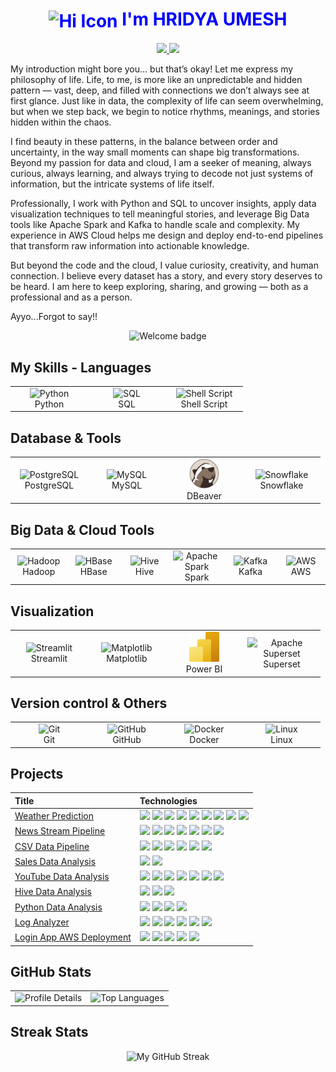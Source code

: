 <h1 align="center" style="color: blue;">
  <img src="https://cdn-icons-png.flaticon.com/512/14036/14036432.png" alt="Hi Icon" width="48" height="48" style="vertical-align: middle;">
  <strong style="color: 1E90FF;">I'm HRIDYA UMESH</strong>  
</h1>

<p align="center">
<a href="https://www.linkedin.com/in/hridya-umesh-860078319" target="_blank">
  <img src="https://img.shields.io/badge/LinkedIn-%230077B5.svg?&style=for-the-badge&logo=linkedin&logoColor=white" />
</a>
<a href="mailto:hridyaumesh2@gmail.com">
  <img src="https://img.shields.io/badge/Email-D14836?style=for-the-badge&logo=gmail&logoColor=white" />
</a>  
</p>



<!--   <a href="https://hridya-umesh.netlify.app/" target="_blank">
    <img src="https://img.shields.io/badge/Portfolio-708090?style=for-the-badge" alt="Portfolio Badge"/>
  </a> -->
</p>
 
My introduction might bore you… but that’s okay! Let me express my philosophy of life.
Life, to me, is more like an unpredictable and hidden pattern — vast, deep, and filled with connections we don’t always see at first glance. Just like in data, the complexity of life can seem overwhelming, but when we step back, we begin to notice rhythms, meanings, and stories hidden within the chaos.

I find beauty in these patterns, in the balance between order and uncertainty, in the way small moments can shape big transformations. Beyond my passion for data and cloud, I am a seeker of meaning, always curious, always learning, and always trying to decode not just systems of information, but the intricate systems of life itself.

Professionally, I work with Python and SQL to uncover insights, apply data visualization techniques to tell meaningful stories, and leverage Big Data tools like Apache Spark and Kafka to handle scale and complexity. My experience in AWS Cloud helps me design and deploy end-to-end pipelines that transform raw information into actionable knowledge.

But beyond the code and the cloud, I value curiosity, creativity, and human connection. I believe every dataset has a story, and every story deserves to be heard. I am here to keep exploring, sharing, and growing — both as a professional and as a person.

Ayyo...Forgot to say!!


<p align="center">
  <img src="https://readme-typing-svg.demolab.com?font=Inter&weight=700&size=24&pause=1000&center=true&vCenter=true&width=435&lines=Welcome+.+.+." alt="Welcome badge"/>
</p>

<h2>My Skills - Languages</h2>
<table>
  <tr>
    <td align="center" width="110">
      <img src="https://cdn.jsdelivr.net/gh/devicons/devicon/icons/python/python-original.svg" width="48" height="48" alt="Python" />
      <br>Python
    </td>
    <td align="center" width="110">
      <img src="https://img.icons8.com/ios-filled/50/000000/sql.png" alt="SQL" width="40"/>
      <br>SQL
    </td>
    <td align="center" width="110">
      <img src="https://cdn.jsdelivr.net/gh/devicons/devicon/icons/bash/bash-original.svg" width="48" height="48" alt="Shell Script" />
      <br>Shell Script
    </td>
  </tr>
</table>

<h2> Database & Tools</h2>
<table>
  <tr>
    <td align="center" width="110">
      <img src="https://cdn.jsdelivr.net/gh/devicons/devicon/icons/postgresql/postgresql-original.svg" width="48" height="48" alt="PostgreSQL" />
      <br>PostgreSQL
    </td>
    <td align="center" width="110">
      <img src="https://cdn.jsdelivr.net/gh/devicons/devicon/icons/mysql/mysql-original.svg" width="48" height="48" alt="MySQL" />
      <br>MySQL
    </td>
    <td align="center" width="110">
      <img src="https://raw.githubusercontent.com/Hridya2001/Hridya2001/235f1b4b9edeb2b1d85cc56562aacfc9705dc9d5/Assets/dbeaver-original.svg" width="48" height="48" alt="DBeaver" />
      <br>DBeaver
    </td>
    <td align="center" width="110">
      <img src="https://img.icons8.com/color/96/snowflake.png" width="48" height="48" alt="Snowflake" />
      <br>Snowflake
    </td>
  </tr>
</table>

<h2> Big Data & Cloud Tools</h2>
<table>
  <tr>
    <td align="center" width="110">
      <img src="https://cdn.jsdelivr.net/gh/devicons/devicon/icons/hadoop/hadoop-original.svg" width="48" height="48" alt="Hadoop" />
      <br>Hadoop
    </td>
    <td align="center" width="110">
      <img src="https://hbase.apache.org/images/hbase_logo.png" width="48" height="48" alt="HBase" />
      <br>HBase
    </td>
    <td align="center" width="110">
     <img src="https://hive.apache.org/images/hive.svg" width="48" height="48" alt="Hive" />
      <br>Hive
    </td>
    <td align="center" width="110">
      <img src="https://cdn.jsdelivr.net/gh/devicons/devicon/icons/apache/apache-original.svg" width="48" height="48" alt="Apache Spark" />
      <br>Spark
    </td>
    <td align="center" width="110">
      <img src="https://cdn.jsdelivr.net/gh/devicons/devicon/icons/apachekafka/apachekafka-original.svg" width="48" height="48" alt="Kafka" />
      <br>Kafka
    </td>
    <td align="center" width="110">
      <img src="https://img.icons8.com/color/48/000000/amazon-web-services.png" alt="AWS" width="48" height="48"/>
      <br>AWS
    </td>
  </tr>
</table>

<h2> Visualization</h2>
<table>
  <tr>
    <td align="center" width="110">
      <img src="https://cdn.jsdelivr.net/gh/devicons/devicon/icons/streamlit/streamlit-original.svg" width="48" height="48" alt="Streamlit" />
      <br>Streamlit
    </td>
    <td align="center" width="110">
      <img src="https://matplotlib.org/_static/images/logo2.svg" alt="Matplotlib" width="48" height='48'/>
      <br>Matplotlib
    </td>
    <td align="center" width="110">
      <img src="https://raw.githubusercontent.com/Hridya2001/Hridya2001/235f1b4b9edeb2b1d85cc56562aacfc9705dc9d5/Assets/power-bi.svg" width="48" height="48" alt="Power BI" />
      <br>Power BI
    </td>
    <td align="center" width="110">
      <img src="https://logo.svgcdn.com/l/apache-superset.svg"
      alt="Apache Superset" width="110" height="48">
      <br>Superset
    </td>
  </tr>
</table>

<h2> Version control & Others</h2>
<table>
  <tr>
    <td align="center" width="110">
      <img src="https://cdn.jsdelivr.net/gh/devicons/devicon/icons/git/git-original.svg" width="48" height="48" alt="Git" />
      <br>Git
    </td>
    <td align="center" width="110">
      <img src="https://cdn.jsdelivr.net/gh/devicons/devicon/icons/github/github-original.svg" width="48" height="48" alt="GitHub" />
      <br>GitHub
    </td>
    <td align="center" width="110">
      <img src="https://cdn.jsdelivr.net/gh/devicons/devicon/icons/docker/docker-original.svg" width="48" height="48" alt="Docker" />
      <br>Docker
    </td>
    <td align="center" width="110">
      <img src="https://cdn.jsdelivr.net/gh/devicons/devicon/icons/linux/linux-original.svg" width="48" height="48" alt="Linux" />
      <br>Linux
    </td>
  </tr>
</table>




## Projects

<table>
  <thead>
    <tr>
      <th align="left">Title</th>
      <th align="left">Technologies</th>
    </tr>
  </thead>
  <tbody>
    <tr>
      <td><a href="https://github.com/Hridya2001/Weather-prediction-AWS" target="_blank">Weather Prediction</a></td>
      <td>
        <img src="https://img.shields.io/badge/API-0052CC?logo=fastapi&logoColor=white&style=flat-square">
        <img src="https://img.shields.io/badge/EventBridge-FF69B4?logo=amazoneventbridge&logoColor=white&style=flat-square">
        <img src="https://img.shields.io/badge/AWS%20Lambda-FF9900?logo=awslambda&logoColor=white&style=flat-square">
        <img src="https://img.shields.io/badge/DynamoDB-4053D6?logo=amazondynamodb&logoColor=white&style=flat-square">
        <img src="https://img.shields.io/badge/IAM-FF0000?logo=aws&logoColor=white&style=flat-square">
        <img src="https://img.shields.io/badge/S3-569A31?logo=amazons3&logoColor=white&style=flat-square">
        <img src="https://img.shields.io/badge/SQS-FF69B4?logo=amazonsqs&logoColor=white&style=flat-square">
        <img src="https://img.shields.io/badge/Snowflake-56B9EB?logo=snowflake&logoColor=white&style=flat-square">
        <img src="https://img.shields.io/badge/PostgreSQL-336791?logo=postgresql&logoColor=white&style=flat-square">
      </td>
    </tr>
    <tr>
      <td><a href="https://github.com/Hridya2001/real-time-news-analysis" target="_blank">News Stream Pipeline</a></td>
      <td>
        <img src="https://img.shields.io/badge/Kafka-231F20?logo=apachekafka&logoColor=white&style=flat-square">
        <img src="https://img.shields.io/badge/Spark-E25A1C?logo=apachespark&logoColor=white&style=flat-square">
        <img src="https://img.shields.io/badge/Python-3776AB?logo=python&logoColor=white&style=flat-square">
        <img src="https://img.shields.io/badge/PostgreSQL-336791?logo=postgresql&logoColor=white&style=flat-square">
        <img src="https://img.shields.io/badge/Streamlit-FF4B4B?logo=streamlit&logoColor=white&style=flat-square">
        <img src="https://img.shields.io/badge/Docker-2496ED?logo=docker&logoColor=white&style=flat-square">
        <img src="https://img.shields.io/badge/AWS-37475a?logo=amazonaws&logoColor=white&style=flat-square">
      </td>
    </tr>
    <tr>
      <td><a href="https://github.com/Hridya2001/aws-csv-data-pipeline" target="_blank">CSV Data Pipeline</a></td>
      <td>
       <img src="https://img.shields.io/badge/Python-3776AB?logo=python&logoColor=white&style=flat-square">
        <img src="https://img.shields.io/badge/SQL-1C1C1C?logo=sqlite&logoColor=white&style=flat-square">
        <img src="https://img.shields.io/badge/S3-569A31?logo=amazons3&logoColor=white&style=flat-square">
        <img src="https://img.shields.io/badge/AWS%20Lambda-FF9900?logo=awslambda&logoColor=white&style=flat-square">
        <img src="https://img.shields.io/badge/Glue-800080?logo=awsglue&logoColor=white&style=flat-square">
        <img src="https://img.shields.io/badge/QuickSight-2D9CDB?logo=amazonquicksight&logoColor=white&style=flat-square">
      </td>
    </tr>
    <tr>
      <td><a href="https://github.com/Hridya2001/kaggle-sales-data-mysql-analysis" target="_blank">Sales Data Analysis</a></td>
      <td>
        <img src="https://img.shields.io/badge/MySQL-00758F?logo=mysql&logoColor=white&style=flat-square">
        <img src="https://img.shields.io/badge/Excel-217346?logo=microsoft-excel&logoColor=white&style=flat-square">
      </td>
    </tr>
    <tr>
      <td><a href="https://github.com/Hridya2001/youtube-trending-data-pipeline" target="_blank">YouTube Data Analysis</a></td>
      <td>
        <img src="https://img.shields.io/badge/API-0052CC?logo=fastapi&logoColor=white&style=flat-square">
        <img src="https://img.shields.io/badge/EventBridge-FF69B4?logo=amazoneventbridge&logoColor=white&style=flat-square">
        <img src="https://img.shields.io/badge/AWS%20Lambda-FF9900?logo=awslambda&logoColor=white&style=flat-square">
        <img src="https://img.shields.io/badge/S3-569A31?logo=amazons3&logoColor=white&style=flat-square">
        <img src="https://img.shields.io/badge/Glue-800080?logo=awsglue&logoColor=white&style=flat-square">
        <img src="https://img.shields.io/badge/Athena-232F3E?logo=amazonathena&logoColor=white&style=flat-square">
        <img src="https://img.shields.io/badge/SQL-4479A1?logo=sqlite&logoColor=white&style=flat-square">
      </td>
    </tr>
     <tr>
      <td><a href="https://github.com/Hridya2001/bigdata-hive-data-analysis" target="_blank">Hive Data Analysis</a></td>
      <td>
        <img src="https://img.shields.io/badge/Hive-FFEB3B?logo=apachehive&logoColor=black&style=flat-square">
        <img src="https://img.shields.io/badge/SQL-1C1C1C?logo=sqlite&logoColor=white&style=flat-square">
        <img src="https://img.shields.io/badge/Hadoop-FFD700?logo=apachehadoop&logoColor=black&style=flat-square">
      </td>
    </tr>
    <tr>
  <td><a href="https://github.com/Hridya2001/Python-Data-Analysis" target="_blank">Python Data Analysis</a></td>
  <td>
    <img src="https://img.shields.io/badge/Python-3776AB?logo=python&logoColor=white&style=flat-square">
    <img src="https://img.shields.io/badge/Pandas-150458?logo=pandas&logoColor=white&style=flat-square">
    <img src="https://img.shields.io/badge/Matplotlib-11557C?logo=matplotlib&logoColor=white&style=flat-square">
    <img src="https://img.shields.io/badge/Jupyter-FF6600?logo=jupyter&logoColor=white&style=flat-square">
  </td>
</tr>
  <tr>
      <td><a href="https://github.com/Hridya2001/Serverless-log-analyzer-aws" target="_blank">Log Analyzer</a></td>
      <td>
        <img src="https://img.shields.io/badge/AWS%20Lambda-FF9900?logo=awslambda&logoColor=white&style=flat-square">
        <img src="https://img.shields.io/badge/CloudWatch-FFB6C1?logo=amazoncloudwatch&logoColor=white&style=flat-square">
        <img src="https://img.shields.io/badge/S3-569A31?logo=amazons3&logoColor=white&style=flat-square">
        <img src="https://img.shields.io/badge/Glue-800080?logo=awsglue&logoColor=white&style=flat-square">
        <img src="https://img.shields.io/badge/Athena-232F3E?logo=amazonathena&logoColor=white&style=flat-square">
        <img src="https://img.shields.io/badge/SNS-FF69B4?logo=amazonsns&logoColor=white&style=flat-square">
      </td>
    </tr>
    <tr>
      <td><a href="https://github.com/Hridya2001/Basiclogin-AWS-deployment" target="_blank">Login App AWS Deployment</a></td>
      <td>
        <img src="https://img.shields.io/badge/Shell-121011?logo=gnubash&logoColor=white&style=flat-square">
        <img src="https://img.shields.io/badge/EC2-FF9900?logo=amazonec2&logoColor=white&style=flat-square">
        <img src="https://img.shields.io/badge/RDS-527FFF?logo=amazonrds&logoColor=white&style=flat-square">
        <img src="https://img.shields.io/badge/S3-569A31?logo=amazons3&logoColor=white&style=flat-square">
        <img src="https://img.shields.io/badge/Docker-2496ED?logo=docker&logoColor=white&style=flat-square">
      </td>
    </tr>
  </tbody>
</table>
 
## GitHub Stats
<table>
<tr>
  <td>
    <img width="500"
      src="https://github-profile-summary-cards.vercel.app/api/cards/profile-details?username=Hridya2001&theme=transparent"
      alt="Profile Details"/>
  </td>
  <td>
    <img width="400"
      src="https://github-readme-stats.vercel.app/api/top-langs/?username=Hridya2001&layout=compact&theme=default"
      alt="Top Languages"/>
  </td>
</tr>
</table>

## Streak Stats
<div align="center">
  <img width="450"
    src="https://streak-stats.demolab.com?user=Hridya2001&theme=default"
    alt="My GitHub Streak"/>
</div>









